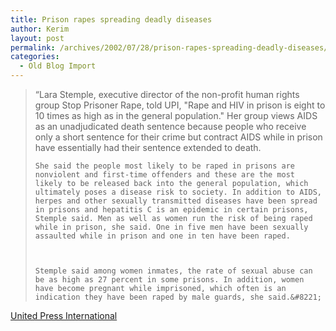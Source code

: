 ```yaml
---
title: Prison rapes spreading deadly diseases
author: Kerim
layout: post
permalink: /archives/2002/07/28/prison-rapes-spreading-deadly-diseases/
categories:
  - Old Blog Import
---
```


>   &#8220;Lara Stemple, executive director of the non-profit human rights group Stop Prisoner Rape, told UPI, "Rape and HIV in prison is eight to 10 times as high as in the general population." Her group views AIDS as an unadjudicated death sentence because people who receive only a short sentence for their crime but contract AIDS while in prison have essentially had their sentence extended to death. 
>   
>   
>     She said the people most likely to be raped in prisons are nonviolent and first-time offenders and these are the most likely to be released back into the general population, which ultimately poses a disease risk to society. In addition to AIDS, herpes and other sexually transmitted diseases have been spread in prisons and hepatitis C is an epidemic in certain prisons, Stemple said. Men as well as women run the risk of being raped while in prison, she said. One in five men have been sexually assaulted while in prison and one in ten have been raped.
>   
>   
>   
>     Stemple said among women inmates, the rate of sexual abuse can be as high as 27 percent in some prisons. In addition, women have become pregnant while imprisoned, which often is an indication they have been raped by male guards, she said.&#8221;
>   


<a href="http://www.upi.com/view.cfm?StoryID=20020726-051559-1423r" onclick="_gaq.push(['_trackEvent', 'outbound-article', 'http://www.upi.com/view.cfm?StoryID=20020726-051559-1423r', 'United Press International']);" >United Press International</a>

